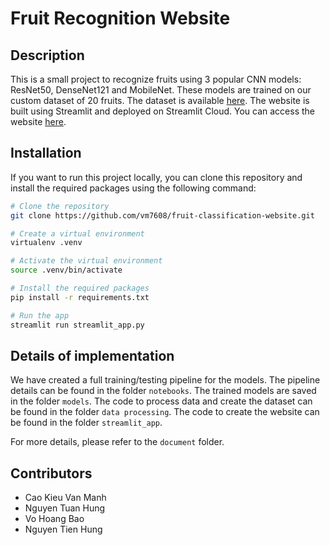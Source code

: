 # **Fruit Recognition Website**

## **Description**

This is a small project to recognize fruits using 3 popular CNN models: ResNet50, DenseNet121 and MobileNet. These models are trained on our custom dataset of 20 fruits. The dataset is available [here](https://www.kaggle.com/datasets/philosopher0808/dataset-of-20-fruits). The website is built using Streamlit and deployed on Streamlit Cloud. You can access the website [here](https://fruit-classification-website-hmud.streamlit.app/).

## **Installation**

If you want to run this project locally, you can clone this repository and install the required packages using the following command:

```bash
# Clone the repository
git clone https://github.com/vm7608/fruit-classification-website.git

# Create a virtual environment
virtualenv .venv

# Activate the virtual environment
source .venv/bin/activate

# Install the required packages
pip install -r requirements.txt

# Run the app
streamlit run streamlit_app.py
```

## **Details of implementation**

We have created a full training/testing pipeline for the models. The pipeline details can be found in the folder `notebooks`. The trained models are saved in the folder `models`.
The code to process data and create the dataset can be found in the folder `data processing`. The code to create the website can be found in the folder `streamlit_app`.

For more details, please refer to the `document` folder.

## **Contributors**

- Cao Kieu Van Manh
- Nguyen Tuan Hung
- Vo Hoang Bao
- Nguyen Tien Hung
